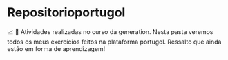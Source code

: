 # Repositorioportugol
:chart_with_upwards_trend: :pushpin: Atividades realizadas no curso da generation. Nesta pasta veremos todos os meus exercícios feitos na plataforma portugol. Ressalto que ainda estão em forma de aprendizagem!
